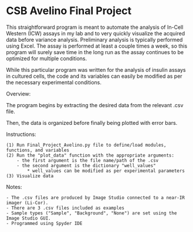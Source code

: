 # CSB Avelino Final Project

This straightforward program is meant to automate the analysis of In-Cell Western (ICW)
assays in my lab and to very quickly visualize the acquired data before variance analysis.
Preliminary analysis is typically performed using Excel. The assay is performed at least
a couple times a week, so this program will surely save time in the long run as the assay
continues to be optimized for multiple conditions.

While this particular program was written for the analysis of insulin assays in cultured cells,
the code and its variables can easily be modified as per the necessary experimental conditions.

Overview:

The program begins by extracting the desired data from the relevant .csv file.

Then, the data is organized before finally being plotted with error bars.

Instructions:
    
    (1) Run Final_Project_Avelino.py file to define/load modules, functions, and variables
    (2) Run the "plot_data" function with the appropriate arguments:
        - the first argument is the file name/path of the .csv
        - the second argument is the dictionary "well_values"
            * well_values can be modified as per experimental parameters
    (3) Visualize data
    
Notes:
    
    - The .csv files are produced by Image Studio connected to a near-IR imager (Li-Cor).
    - There are 3 .csv files included as examples
    - Sample types ("Sample", "Background", "None") are set using the Image Studio GUI.
    - Programmed using Spyder IDE

